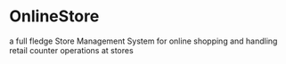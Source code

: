 # OnlineStore
a full fledge Store Management System for online shopping and handling retail counter operations at stores
